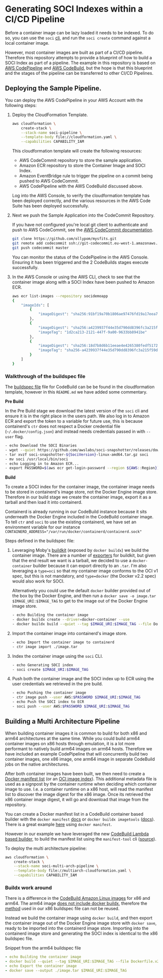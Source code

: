 # Generating SOCI Indexes within a CI/CD Pipeline

Before a container image can be lazy loaded it needs to be indexed. To do so,
you can use the `soci`
[cli](https://github.com/awslabs/soci-snapshotter/tree/main/cmd/soci), and run
the `soci create` command against a local container image.

However, most container images are built as part of a CI/CD pipeline.
Therefore this repository attempts to provide a blueprint of how to build a SOCI
Index as part of a pipeline. The example in this repository is based on [AWS
CodePipeline](https://aws.amazon.com/codepipeline/) and [AWS
CodeBuild](https://aws.amazon.com/codebuild/), but the hope is that this
blueprint and the stages of the pipeline can be transferred to other CI/CD
Pipelines.

## Deploying the Sample Pipeline.

You can deploy the AWS CodePipeline in your AWS Account with the following steps:

1. Deploy the CloudFormation Template.

    ```bash
    aws cloudformation \
        create-stack \
        --stack-name soci-pipeline \
        --template-body file://cloudformation.yaml \
        --capabilities CAPABILITY_IAM
    ```

    This cloudformation template will create the following resources:

    * AWS CodeCommit repository to store the sample application.
    * Amazon ECR repository to store the Container Image and SOCI
      Index.
    * Amazon EventBridge rule to trigger the pipeline on a commit
      being pushed to AWS CodeCommit.
    * AWS CodePipeline with the AWS CodeBuild discussed above.

    Log into the AWS Console, to verify the cloudformation template has been
    deployed correctly, and the various resources in the AWS Code Suite has been
    deployed successfully.

2. Next we push the Sample Application into the CodeCommit Repository.

   If you have not configured you're local git client to authenticate and push to
   AWS CodeCommit, see the [AWS CodeCommit
   documentation](https://docs.aws.amazon.com/codecommit/latest/userguide/setting-up-ssh-unixes.html).

    ```bash
    git clone https://github.com/ollypom/mysfits.git
    git remote add codecommit ssh://git-codecommit.eu-west-1.amazonaws.com/v1/repos/socidemoapp
    git push codecommit master
    ```

    You can monitor the status of the CodePipeline in the AWS Console. Ensuring
    it has been triggered and the 2 CodeBuilds stages execute successfully.

3. In the AWS Console or using the AWS CLI, check to see that the container
   image along with a SOCI Index have been pushed to Amazon ECR.

   ```bash
   aws ecr list-images --repository socidemoapp
   {
       "imageIds": [
           {
               "imageDigest": "sha256:91bf19a70b1806ae97476fd19a17eea7977c068a0c1e361037cba457c2810d4a"
           },
           {
               "imageDigest": "sha256:a4239937f44e35d790dd8396fc3a215f59d758541d8370459eefc6a286650474",
               "imageTag": "1d2ca213-2121-447f-9a00-9633bb8941be"
           },
           {
               "imageDigest": "sha256:18d7b8d6b11eeae4e4265380fedf51720f3f47fb209cbeefdc395f6d18908693",
               "imageTag": "sha256-a4239937f44e35d790dd8396fc3a215f59d758541d8370459eefc6a286650474"
           }
       ]
   }
   ```

### Walkthrough of the buildspec file

The [buildspec file](https://docs.aws.amazon.com/codebuild/latest/userguide/build-spec-ref.html) file for CodeBuild can be be found in the cloudformation template,
however in this `README.md` we have added some commentary.

**Pre Build**

In the Pre Build stage we download the latest version of the `soci` cli and
ensure it is in the right place in the users path. We also log in to Amazon ECR
and export the token to a variable for future use, this is because containerd's
`ctr` does not respect a Docker credential file (`~/.docker/config.json`) and
instead needs credentials passed in with `--user` flag.

```bash
- echo Download the SOCI Binaries
- wget --quiet https://github.com/awslabs/soci-snapshotter/releases/download/v${SociVersion}/soci-snapshotter-${SociVersion}-linux-amd64.tar.gz
- tar xvzf soci-snapshotter-${SociVersion}-linux-amd64.tar.gz soci
- mv soci /usr/local/bin/soci
- echo Logging in to Amazon ECR...
- export PASSWORD=$(aws ecr get-login-password --region ${AWS::Region})
```

**Build**

To create a SOCI index for the container image, the container image needs to be
stored in containerd's image store, not the Docker Engine image store. Therefore
in our build stage we create the container image, export it as a tarball and then
load it into containerd.

Containerd is already running in our CodeBuild instance because it sits
underneath the Docker Engine included in the CodeBuild container image. To tell
`ctr` and `soci` to use the existing containerd, we have set an environment
variable for our instance `CONTAINERD_ADDRESS="/var/run/docker/containerd/containerd.sock"`

Steps defined in the buildspec file:

1. Leveraging Moby's [buildkit](https://github.com/moby/buildkit) (exposed by
   `docker buildx`) we build the container image. There are a number of
   [exporters](https://docs.docker.com/build/exporters/) for buildkit, but given
   that the end result we want is a tarball, we decided to use a
   `docker-container` builder because it can export directly to an `.tar`. I'm
   also leveraging a `type=oci` so that my container image conforms to the OCI
   v1 spec, but this is not mandatory, and `type=docker` (the Docker v2.2 spec)
   would also work for SOCI.

   Alternatively you could use the default `docker` builder provided out of the
   box by the Docker Engine, and then run a `docker save -o image.tar
   $IMAGE_URI:$IMAGE_TAG` to get to the image out of the Docker Engine image store.

    ```bash
    - echo Building the container image
    - docker buildx create --driver=docker-container --use
    - docker buildx build --quiet --tag $IMAGE_URI:$IMAGE_TAG --file Dockerfile.v2 --output type=oci,dest=./image.tar .
    ```

2. Import the container image into containerd's image store.

    ```bash
    - echo Import the container image to containerd
    - ctr image import ./image.tar
    ```

3. Index the container image using the `soci` CLI.

    ```bash
    - echo Generating SOCI index
    - soci create $IMAGE_URI:$IMAGE_TAG
    ```

4. Push both the container image and the SOCI index up to ECR using the user
   credentials we retrieved in the pre build.

    ```bash
    - echo Pushing the container image
    - ctr image push --user AWS:$PASSWORD $IMAGE_URI:$IMAGE_TAG
    - echo Push the SOCI index to ECR
    - soci push --user AWS:$PASSWORD $IMAGE_URI:$IMAGE_TAG
    ```

## Building a Multi Architecture Pipeline

When building container images it is common to build for both x86 and arm64
architectures at the same time. While you could build arm64 container images on
x86 hosts through emulation, it is a lot more performant to natively build arm64
images on arm64 hosts. Therefore we have included an example CodePipeline that
will concurrently build two container images, one x86 image, one arm64 image in
separate CodeBuild jobs on the native architectures.

After both container images have been built, we then need to create a [Docker
manifest list](https://distribution.github.io/distribution/#manifest-list) (or
an [OCI image
index](https://github.com/opencontainers/image-spec/blob/main/image-index.md)).
This additional metadata file is used as a signpost by the container runtime
when deciding which container image to use. I.e. a container runtime on a x86
host, will read the manifest list to discover the image digest for the x86
image. Once its retrieved the x86 container image digest, it will go and
download that image from the repository.

You can create a Docker manifest list in a CodeBuild container based builder
with the `docker manifest`
[docs](https://docs.docker.com/engine/reference/commandline/manifest/) or
`docker buildx imagetools`
([docs](https://docs.docker.com/engine/reference/commandline/buildx_imagetools/)).
There is a great example
[here](https://github.com/aws-samples/aws-multiarch-container-build-pipeline/blob/b1060d397751b1c9113a2c1c86c2d5565faa5f85/lib/build-manifest.ts#L70)
using `docker manifest`.

However in our example we have leveraged the new [CodeBuild Lambda based builder](https://aws.amazon.com/about-aws/whats-new/2023/11/aws-codebuild-lambda-compute/),
to build the manifest list using the `manifest-tool` cli
([source](https://github.com/estesp/manifest-tool)).

To deploy the multi architecture pipeline:

```bash
aws cloudformation \
    create-stack \
    --stack-name soci-multi-arch-pipeline \
    --template-body file://multiarch-cloudformation.yaml \
    --capabilities CAPABILITY_IAM
```

### Buildx work around

There is a difference in the [CodeBuild Amazon Linux
images](https://github.com/aws/aws-codebuild-docker-images) for x86 and arm64.
The arm64 image [does not include docker
buildx](https://github.com/aws/aws-codebuild-docker-images/issues/640),
therefore the [method](#walkthrough-of-the-buildspec-file) used in our x86
buildspec file can not be reused.

Instead we build the container image using `docker build`, and then export the
container image out of the Docker Engine image store with `docker save`, ready
to be imported into the containerd image store. Importing into the containerd
image store and generating the SOCI index is identical to the x86 buildspec
file.

Snippet from the arm64 buildspec file

```yaml
- echo Building the container image
- docker build --quiet --tag $IMAGE_URI:$IMAGE_TAG --file Dockerfile.v2 .
- echo Export the container image
- docker save --output ./image.tar $IMAGE_URI:$IMAGE_TAG
```
